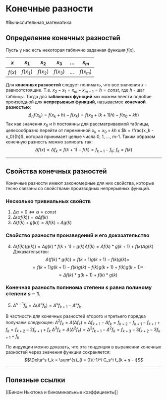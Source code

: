 # Конечные разности
#Вычислительная_математика

## Определение конечных разностей
Пусть у нас есть некоторая таблично заданная функция $f(x)$.

$x$ | $x_1$ | $x_2$ | $x_3$ | $\dots$ | $x_m$
-----|--------|--------|--------|-----------|--------
$f(x)$ | $f(x_1)$ | $f(x_2)$ | $f(x_3)$ | $\dots$ | $f(x_m)$  

Для **конечных разностей** следует понимать, что все значения $x$ - равноотстоящие. Т.е. $x_2 - x_1 = x_m - x_{m-1} = h = const$, где $h$ - шаг таблицы.
Тогда для **табличных функций** мы можем ввести подобие производной для **непрерывных функций**, называемое **конечной разностью**:
$$\Delta_hf(x_k) = f(x_k + h) - f(x_k) = f(x_0 + (k + 1)h) - f(x_0 + kh)$$
Так как значения $x_0$ и $h$ постоянны для рассматриваемой таблицы, целесообразно перейти от переменной $x_k = x_0 + kh$ к $k = \frac{x_k - x_0}{h}$, которая принимает целые числа 0, 1, $\dots$, m-1. 
Таким образом конечную разность можно записать так:
$$\Delta f(x) = \Delta f_k = f(k + 1) - f(k) = f_{k + 1} - f_k; \ f_k = f(k)$$

---

## Свойства конечных разностей
Конечные разности имеют закономерные для них свойства, которые тесно связаны со свойствами производных непрерывных функций.

### Несколько тривиальных свойств
1. $\Delta \alpha = 0 \iff \alpha = const$
2. $\Delta (\alpha f(k)) = \alpha \Delta f(k)$
3. $\Delta (f(k) + g(k)) = \Delta f(k) + \Delta g(k)$

### Свойство разности произведений и его доказательство
4. $\Delta (f(k)(g(k)) = \Delta g(k) * f(k + 1) + g(k) \Delta f(k) = \Delta f(k) * g(k+1) + f(k) \Delta g(k)$
Доказательство:
$$\Delta (f(k) * g(k)) = f(k + 1) g(k + 1) - f(k)g(k) =$$
$$= f(k + 1)g(k + 1) - f(k)g(k) - f(k)g(k + 1) + f(k) g(k + 1) =$$
$$= \Delta f(k)*g(k + 1) + f(k)*g(k)$$

### Конечная разность полинома степени $s$ равна полиному степени $s-1$.
5. $\Delta^{s+1}f_k = \Delta (\Delta^s f_k) = \Delta^s f_{k+1} - \Delta^sf_k$

В частности для конечных разностей второго и третьего порядка получаем следующее:
$\Delta^2f_k = \Delta (\Delta f_k) = \Delta f_{k + 1} - \Delta f_k = f_{k+2} - f_{k + 1} - f_{k + 1} + f_k = f_{k + 2} - 2f_{k + 1} + f_k$
$\Delta^3f_k = \Delta (\Delta^2 f_k) = \Delta^2 f_{k + 1} - \Delta^2 f_k = f_{k+3} - 3f_{k + 2} - 3f_{k + 1} + f_k$

По индукции можно доказать, что эта тенденция в выражении конечных разностей через значения функции сохраняется:
$$\Delta^s f_k = \sum^{s}_{i = 0}(-1)^i C_s^i f_{k + s - i}$$

---

## Полезные ссылки
[[Бином Ньютона и биноминальные коэффициенты]]
